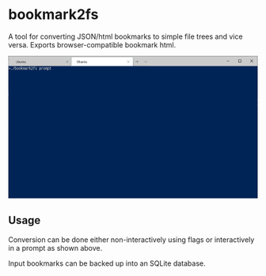 # bookmark2fs
A tool for converting JSON/html bookmarks to simple file trees and vice versa. Exports browser-compatible bookmark html.

<div style="text-align:center">
<img width="700" height="288" src="./docs/populate_mod_export.gif">
</div>

## Usage
Conversion can be done either non-interactively using flags or interactively in a prompt as shown above.

Input bookmarks can be backed up into an SQLite database.


